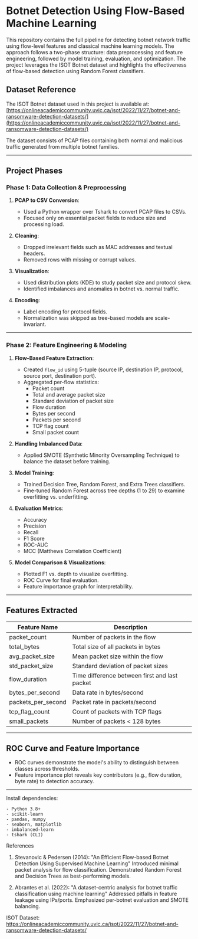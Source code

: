 # Botnet Detection Using Flow-Based Machine Learning

This repository contains the full pipeline for detecting botnet network traffic using flow-level features and classical machine learning models. The approach follows a two-phase structure: data preprocessing and feature engineering, followed by model training, evaluation, and optimization. The project leverages the ISOT Botnet dataset and highlights the effectiveness of flow-based detection using Random Forest classifiers.

## Dataset Reference

The ISOT Botnet dataset used in this project is available at:
[https://onlineacademiccommunity.uvic.ca/isot/2022/11/27/botnet-and-ransomware-detection-datasets/](https://onlineacademiccommunity.uvic.ca/isot/2022/11/27/botnet-and-ransomware-detection-datasets/)

The dataset consists of PCAP files containing both normal and malicious traffic generated from multiple botnet families.

---

## Project Phases

### Phase 1: Data Collection & Preprocessing

1. **PCAP to CSV Conversion**:
   - Used a Python wrapper over Tshark to convert PCAP files to CSVs.
   - Focused only on essential packet fields to reduce size and processing load.

2. **Cleaning**:
   - Dropped irrelevant fields such as MAC addresses and textual headers.
   - Removed rows with missing or corrupt values.

3. **Visualization**:
   - Used distribution plots (KDE) to study packet size and protocol skew.
   - Identified imbalances and anomalies in botnet vs. normal traffic.

4. **Encoding**:
   - Label encoding for protocol fields.
   - Normalization was skipped as tree-based models are scale-invariant.

---

### Phase 2: Feature Engineering & Modeling

1. **Flow-Based Feature Extraction**:
   - Created `flow_id` using 5-tuple (source IP, destination IP, protocol, source port, destination port).
   - Aggregated per-flow statistics:
     - Packet count
     - Total and average packet size
     - Standard deviation of packet size
     - Flow duration
     - Bytes per second
     - Packets per second
     - TCP flag count
     - Small packet count

2. **Handling Imbalanced Data**:
   - Applied SMOTE (Synthetic Minority Oversampling Technique) to balance the dataset before training.

3. **Model Training**:
   - Trained Decision Tree, Random Forest, and Extra Trees classifiers.
   - Fine-tuned Random Forest across tree depths (1 to 29) to examine overfitting vs. underfitting.

4. **Evaluation Metrics**:
   - Accuracy
   - Precision
   - Recall
   - F1 Score
   - ROC-AUC
   - MCC (Matthews Correlation Coefficient)

5. **Model Comparison & Visualizations**:
   - Plotted F1 vs. depth to visualize overfitting.
   - ROC Curve for final evaluation.
   - Feature importance graph for interpretability.

---

## Features Extracted

| Feature Name          | Description                                             |
|-----------------------|---------------------------------------------------------|
| packet_count          | Number of packets in the flow                           |
| total_bytes           | Total size of all packets in bytes                      |
| avg_packet_size       | Mean packet size within the flow                        |
| std_packet_size       | Standard deviation of packet sizes                      |
| flow_duration         | Time difference between first and last packet           |
| bytes_per_second      | Data rate in bytes/second                               |
| packets_per_second    | Packet rate in packets/second                           |
| tcp_flag_count        | Count of packets with TCP flags                         |
| small_packets         | Number of packets < 128 bytes                           |

---

## ROC Curve and Feature Importance

- ROC curves demonstrate the model's ability to distinguish between classes across thresholds.
- Feature importance plot reveals key contributors (e.g., flow duration, byte rate) to detection accuracy.

---
Install dependencies:
```
- Python 3.8+
- scikit-learn
- pandas, numpy
- seaborn, matplotlib
- imbalanced-learn
- tshark (CLI)
```

References
1) Stevanovic & Pedersen (2014): "An Efficient Flow-based Botnet Detection Using Supervised Machine Learning"
      Introduced minimal packet analysis for flow classification.
      Demonstrated Random Forest and Decision Trees as best-performing models.
   
2) Abrantes et al. (2022): "A dataset-centric analysis for botnet traffic classification using machine learning"
      Addressed pitfalls in feature leakage using IPs/ports.
      Emphasized per-botnet evaluation and SMOTE balancing.

ISOT Dataset:
https://onlineacademiccommunity.uvic.ca/isot/2022/11/27/botnet-and-ransomware-detection-datasets/




